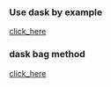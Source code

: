 ### Use dask by example 

[click_here](https://examples.dask.org/)

### dask bag method 

[click_here](https://docs.dask.org/en/latest/bag-api.html)

